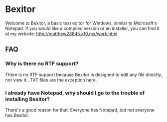 # Bexitor
Welcome to Bexitor, a basic text editor for Windows, similar to Microsoft's Notepad. If you would like a compiled version or an installer, you can find it at my website: http://matthew28845.x10.mx/work.html

## FAQ

### Why is there no RTF support?

There is no RTF support because Bexitor is designed to edit any file directly, not view it. .TXT files are the exception here. 
### I already have Notepad, why should I go to the trouble of installing Bexitor?

There's a good reason for that: Everyone has Notepad, but not everyone has Bexitor. 

